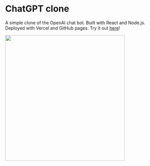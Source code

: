 # ChatGPT clone
A simple clone of the OpenAI chat bot. Built with React and Node.js. Deployed with Vercel and GitHub pages.
Try it out <a href="https://kris-2022.github.io/chagpt-clone-react-nodejs/">here</a>!

<a href="#"><img src="![image](https://github.com/Kris-2022/chagpt-clone-react-nodejs/assets/113033203/ec93d37e-c02e-4eaa-a845-c1ad90f65d55)" width="382px" height="400px" /></a>

